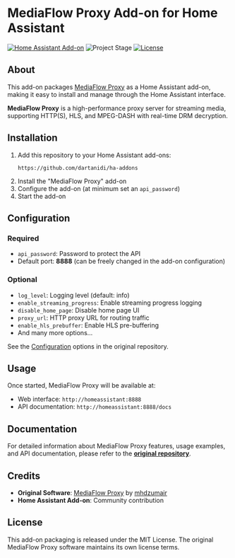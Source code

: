 # MediaFlow Proxy Add-on for Home Assistant

[![Home Assistant Add-on](https://img.shields.io/badge/Home%20Assistant-Add--on-41BDF5.svg)](https://www.home-assistant.io/addons/)
![Project Stage][project-stage-shield]
[![License][license-shield]](LICENSE.md)

[project-stage-shield]: https://img.shields.io/badge/project%20stage-production%20ready-brightgreen.svg
[license-shield]: https://img.shields.io/github/license/dartanidi/ha-addons/addons/mediaflow-proxy


## About

This add-on packages [MediaFlow Proxy](https://github.com/mhdzumair/mediaflow-proxy) as a Home Assistant add-on, making it easy to install and manage through the Home Assistant interface.

**MediaFlow Proxy** is a high-performance proxy server for streaming media, supporting HTTP(S), HLS, and MPEG-DASH with real-time DRM decryption.

## Installation

1. Add this repository to your Home Assistant add-ons:
   ```
   https://github.com/dartanidi/ha-addons
   ```
2. Install the "MediaFlow Proxy" add-on
3. Configure the add-on (at minimum set an `api_password`)
4. Start the add-on

## Configuration

### Required
- `api_password`: Password to protect the API
- Default port: **8888** (can be freely changed in the add-on configuration)

### Optional
- `log_level`: Logging level (default: info)
- `enable_streaming_progress`: Enable streaming progress logging
- `disable_home_page`: Disable home page UI
- `proxy_url`: HTTP proxy URL for routing traffic
- `enable_hls_prebuffer`: Enable HLS pre-buffering
- And many more options...

See the [Configuration](https://github.com/mhdzumair/mediaflow-proxy) options in the original repository.

## Usage

Once started, MediaFlow Proxy will be available at:
- Web interface: `http://homeassistant:8888`
- API documentation: `http://homeassistant:8888/docs`

## Documentation

For detailed information about MediaFlow Proxy features, usage examples, and API documentation, please refer to the **[original repository](https://github.com/mhdzumair/mediaflow-proxy)**.

## Credits

- **Original Software**: [MediaFlow Proxy](https://github.com/mhdzumair/mediaflow-proxy) by [mhdzumair](https://github.com/mhdzumair)
- **Home Assistant Add-on**: Community contribution

## License

This add-on packaging is released under the MIT License. The original MediaFlow Proxy software maintains its own license terms.
